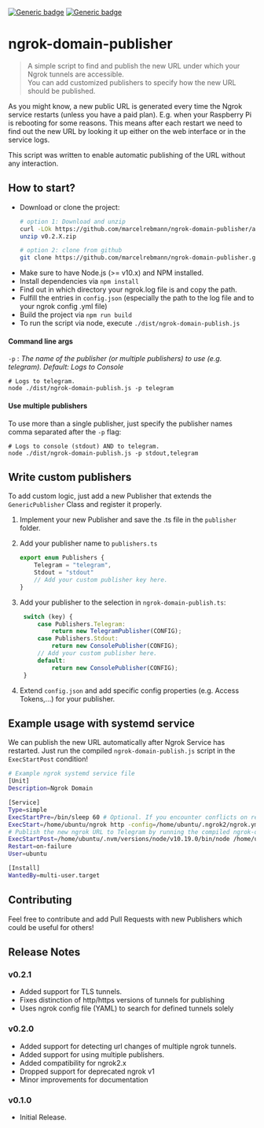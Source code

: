 [![Generic badge](https://img.shields.io/badge/ngrok2.x-supported-green.svg)](https://shields.io/)
[![Generic badge](https://img.shields.io/badge/ngrok1.x-unsupported-red.svg)](https://shields.io/)

# ngrok-domain-publisher

>A simple script to find and publish the new URL under which your Ngrok tunnels are accessible.<br>
>You can add customized publishers to specify how the new URL should be published.

As you might know, a new public URL is generated every time the Ngrok service restarts (unless you have a paid plan).
E.g. when your Raspberry Pi is rebooting for some reasons.
This means after each restart we need to find out the new URL by looking it up either on the web interface or in the service logs.

This script was written to enable automatic publishing of the URL without any interaction. 

## How to start?
* Download or clone the project:
  ```bash
  # option 1: Download and unzip
  curl -LOk https://github.com/marcelrebmann/ngrok-domain-publisher/archive/v0.2.X.zip
  unzip v0.2.X.zip
  ```
  ```bash
  # option 2: clone from github
  git clone https://github.com/marcelrebmann/ngrok-domain-publisher.git
  ```
* Make sure to have Node.js (>= v10.x) and NPM installed.
* Install dependencies via `npm install`
* Find out in which directory your ngrok.log file is and copy the path.
* Fulfill the entries in `config.json` (especially the path to the log file and to your ngrok config .yml file)
* Build the project via `npm run build`
* To run the script via node, execute `./dist/ngrok-domain-publish.js`

#### Command line args
`-p`  : *The name of the publisher (or multiple publishers) to use (e.g. telegram). Default: Logs to Console*
```
# Logs to telegram.
node ./dist/ngrok-domain-publish.js -p telegram
```
#### Use multiple publishers
To use more than a single publisher, just specify the publisher names comma separated after the `-p` flag:
```
# Logs to console (stdout) AND to telegram.
node ./dist/ngrok-domain-publish.js -p stdout,telegram
```

## Write custom publishers
To add custom logic, just add a new Publisher that extends the `GenericPublisher` Class and register it properly.

1. Implement your new Publisher and save the .ts file in the `publisher` folder.
2. Add your publisher name to `publishers.ts`
   ```typescript
   export enum Publishers {
       Telegram = "telegram",
       Stdout = "stdout"
       // Add your custom publisher key here.
   }
   ```
3. Add your publisher to the selection in `ngrok-domain-publish.ts`:
   ``` typescript
    switch (key) {
        case Publishers.Telegram:
            return new TelegramPublisher(CONFIG);
        case Publishers.Stdout:
            return new ConsolePublisher(CONFIG);
        // Add your custom publisher here.
        default:
            return new ConsolePublisher(CONFIG);
    }
    ```

4. Extend `config.json` and add specific config properties (e.g. Access Tokens,...) for your publisher. 

## Example usage with systemd service
We can publish the new URL automatically after Ngrok Service has restarted.
Just run the compiled `ngrok-domain-publish.js` script in the `ExecStartPost` condition!
```bash
# Example ngrok systemd service file
[Unit]
Description=Ngrok Domain

[Service]
Type=simple
ExecStartPre=/bin/sleep 60 # Optional. If you encounter conflicts on restarts
ExecStart=/home/ubuntu/ngrok http -config=/home/ubuntu/.ngrok2/ngrok.yml 3001
# Publish the new ngrok URL to Telegram by running the compiled ngrok-domain-publish.js via node in ExecStartPost
ExecStartPost=/home/ubuntu/.nvm/versions/node/v10.19.0/bin/node /home/ubuntu/ngrok-domain-publisher/dist/ngrok-domain-publish.js -p telegram
Restart=on-failure
User=ubuntu

[Install]
WantedBy=multi-user.target
```

## Contributing
Feel free to contribute and add Pull Requests with new Publishers which could be useful for others!


## Release Notes

### v0.2.1
- Added support for TLS tunnels.
- Fixes distinction of http/https versions of tunnels for publishing
- Uses ngrok config file (YAML) to search for defined tunnels solely

### v0.2.0
- Added support for detecting url changes of multiple ngrok tunnels.
- Added support for using multiple publishers.
- Added compatibility for ngrok2.x
- Dropped support for deprecated ngrok v1
- Minor improvements for documentation

### v0.1.0
- Initial Release.
